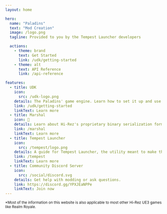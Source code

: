 ```yaml
---
layout: home

hero:
  name: "Paladins"
  text: "Mod Creation"
  image: /logo.png
  tagline: Provided to you by the Tempest Launcher developers

  actions:
    - theme: brand
      text: Get Started
      link: /udk/getting-started
    - theme: alt
      text: API Reference
      link: /api-reference

features:
  - title: UDK
    icon:
      src: /udk-logo.png
    details: The Paladins' game engine. Learn how to set it up and use the editor to the fullest.
    link: /udk/getting-started
    linkText: Learn more
  - title: Marshal
    icon: 🔢
    details: Learn about Hi-Rez's proprietary binary serialization format & networking layer.
    link: /marshal
    linkText: Learn more
  - title: Tempest Launcher
    icon:
      src: /tempest/logo.png
    details: A guide for Tempest Launcher, the utility meant to make this all easier.
    link: /tempest
    linkText: Learn more
  - title: Community Discord Server
    icon:
      src: /social/discord.svg
    details: Get help with modding or ask questions.
    link: https://discord.gg/YPXJEaNPPe
    linkText: Join now
---
```


<small>\*Most of the information on this website is also applicable to most other Hi-Rez UE3 games like Realm Royale.</small>
